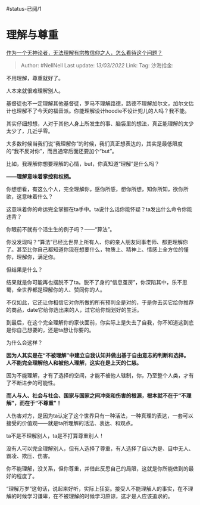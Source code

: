 #status-已阅/1 
# 理解与尊重

[作为一个无神论者，无法理解有宗教信仰之人，怎么看待这个问题？](https://www.zhihu.com/question/20884233/answer/2386619970)

> Author: #NellNell
> Last update: *13/03/2022*
> Link:
> Tag:
> 沙海拾金:

不用理解，尊重就好了。

人本来就很难理解别人。

基督徒也不一定理解其他基督徒，罗马不理解路德，路德不理解加尔文，加尔文估计也理解不了今天的福音派。你能理解设计hoodie不设计兜儿的人吗？我不能。

其实仔细想想，人对于其他人身上所发生的事、脑袋里的想法，真正能理解的太少太少了，几近乎零。

大多数时候当我们说“我理解你”的时候，我们真正想表达的，其实是最低限度的“我不反对你”，而且通常后面还要加个“but”。

比如，我理解你想要理解的心情，but，你真知道“理解”是什么吗？

**——理解意味着掌控和权柄。**

你想想看，有这么个人，完全理解你，感你所感，想你所想，知你所知，欲你所欲，这意味着什么？

这意味着你的命运完全掌握在ta手中。ta说什么话你能怀疑？ta发出什么命令你能违背？

你眼前不就有个活生生的例子吗？——“算法”。

你没发现吗？“算法”已经比世界上所有人、你的亲人朋友同事老师、都更理解你了。甚至比你自己都知道你现在想要什么，物质上、精神上、情感上全方位的懂你，理解你，满足你。

但结果是什么？

结果就是你可能再也摆脱不了ta。脱不了身的“信息茧房”，你深陷其中，乐不思蜀，全世界都是理解你的人、赞同你的人。

不仅如此，它还让你相信它对你所做的所有预判全是对的，于是你去买它给你推荐的商品，date它给你选出来的人，过它给你规划好的生活。

到最后，在这个完全理解你的家伙面前，你实际上是失去了自我，你不知道这到底是你自己想要的，还是ta想让你要的。

为什么会这样？

**因为人其实是在“不被理解”中建立自我认知并做出基于自由意志的判断和选择。人不能完全理解他人和被他人理解，这实在是上天的仁慈。**

因为不能理解，才有了选择的空间，才能不被他人辖制，你，乃至整个人类，才有了不断进步的可能性。

**而人与人、社会与社会、国家与国家之间冲突和伤害的根源，根本就不在于“不理解”，而在于“不尊重”！**

人伤害对方，是因为ta认定了这个世界只有一种活法，一种真理的表达，一套可以接受的价值观——就是ta所理解的活法、表达、和观点。

ta不是不理解别人，ta是不打算尊重别人！

没有人可以完全理解别人，但有人选择了尊重，有人选择了自以为是、目中无人、霸凌、欺压、伤害。

你不能理解，没关系，但你尊重，并借此反思自己的局限，这就是你所能做到的最好的程度了。

“理解万岁”这句话，说起来好听，实际上狂妄。接受人不能理解人的事实，在不理解的时候学习谦卑，在不被理解的时候学习原谅，这才是人应该追求的。
